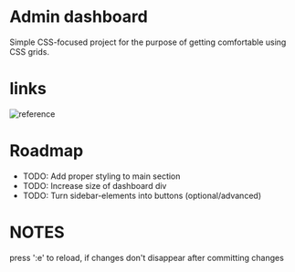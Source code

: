 # Admin dashboard

Simple CSS-focused project for the purpose of getting comfortable using CSS grids.

# links

![reference](https://cdn.statically.io/gh/TheOdinProject/curriculum/43cc6ab69fdfbef40d431a65677d2144668930ac/intermediate_html_css/grid/project_admin_dashboard/imgs/dashboard-project.png)

# Roadmap

- TODO: Add proper styling to main section
- TODO: Increase size of dashboard div
- TODO: Turn sidebar-elements into buttons (optional/advanced)

# NOTES

press ':e' to reload, if changes don't disappear after committing changes
